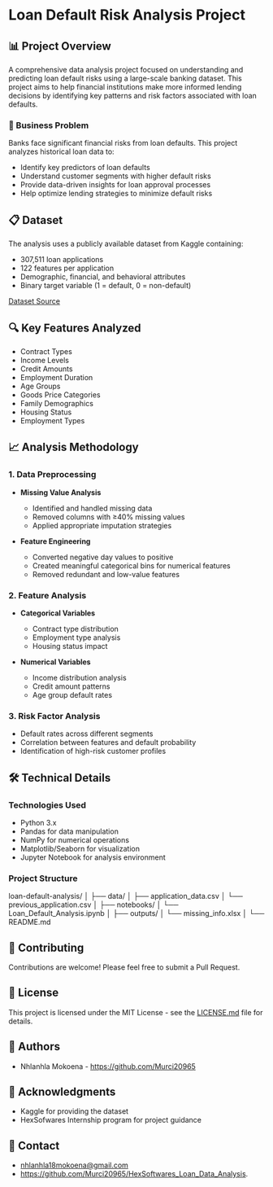 # Loan Default Risk Analysis Project

## 📊 Project Overview
A comprehensive data analysis project focused on understanding and predicting loan default risks using a large-scale banking dataset. This project aims to help financial institutions make more informed lending decisions by identifying key patterns and risk factors associated with loan defaults.

### 🎯 Business Problem
Banks face significant financial risks from loan defaults. This project analyzes historical loan data to:
- Identify key predictors of loan defaults
- Understand customer segments with higher default risks
- Provide data-driven insights for loan approval processes
- Help optimize lending strategies to minimize default risks

## 📋 Dataset
The analysis uses a publicly available dataset from Kaggle containing:
- 307,511 loan applications
- 122 features per application
- Demographic, financial, and behavioral attributes
- Binary target variable (1 = default, 0 = non-default)

[Dataset Source](https://www.kaggle.com/datasets/gauravduttakiit/loan-defaulter?select=previous_application.csv)

## 🔍 Key Features Analyzed
- Contract Types
- Income Levels
- Credit Amounts
- Employment Duration
- Age Groups
- Goods Price Categories
- Family Demographics
- Housing Status
- Employment Types

## 📈 Analysis Methodology

### 1. Data Preprocessing
- **Missing Value Analysis**
  - Identified and handled missing data
  - Removed columns with ≥40% missing values
  - Applied appropriate imputation strategies

- **Feature Engineering**
  - Converted negative day values to positive
  - Created meaningful categorical bins for numerical features
  - Removed redundant and low-value features

### 2. Feature Analysis
- **Categorical Variables**
  - Contract type distribution
  - Employment type analysis
  - Housing status impact

- **Numerical Variables**
  - Income distribution analysis
  - Credit amount patterns
  - Age group default rates

### 3. Risk Factor Analysis
- Default rates across different segments
- Correlation between features and default probability
- Identification of high-risk customer profiles

## 🛠 Technical Details

### Technologies Used
- Python 3.x
- Pandas for data manipulation
- NumPy for numerical operations
- Matplotlib/Seaborn for visualization
- Jupyter Notebook for analysis environment

### Project Structure

loan-default-analysis/
│
├── data/
│ ├── application_data.csv
│ └── previous_application.csv
│
├── notebooks/
│ └── Loan_Default_Analysis.ipynb
│
├── outputs/
│ └── missing_info.xlsx
│
└── README.md

## 🤝 Contributing
Contributions are welcome! Please feel free to submit a Pull Request.

## 📝 License
This project is licensed under the MIT License - see the [LICENSE.md](LICENSE.md) file for details.

## 👥 Authors
- Nhlanhla Mokoena - https://github.com/Murci20965

## 🙏 Acknowledgments
- Kaggle for providing the dataset
- HexSofwares Internship program for project guidance

## 📧 Contact
- nhlanhla18mokoena@gmail.com
- https://github.com/Murci20965/HexSoftwares_Loan_Data_Analysis.


